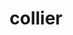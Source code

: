 ---
title: "collier"
layout: cache
categories: [package, develop]
meta: {"versions": ["1.2.8"], "compilers": ["gcc@=11.4.0"], "oss": ["ubuntu22.04"], "platforms": ["linux"], "targets": ["x86_64_v3"], "stacks": ["hep", "root"], "num_specs": 4, "num_specs_by_stack": {"hep": 4, "root": 4}}
spec_details: [{"hash": "gyjadzteirxa2lymadkokbwwp2d25akq", "compiler": "gcc@=11.4.0", "versions": ["1.2.8"], "os": "ubuntu22.04", "platform": "linux", "target": "x86_64_v3", "variants": ["build_system=cmake", "build_type=Release", "generator=make", "~ipo"], "stacks": ["hep", "root"], "size": "-", "tarball": "https://binaries.spack.io/develop/build_cache/linux-ubuntu22.04-x86_64_v3/gcc-11.4.0/collier-1.2.8/linux-ubuntu22.04-x86_64_v3-gcc-11.4.0-collier-1.2.8-gyjadzteirxa2lymadkokbwwp2d25akq.spack"}, {"hash": "jlg6aeqlalouwqo6znyb5darwpiqukt2", "compiler": "gcc@=11.4.0", "versions": ["1.2.8"], "os": "ubuntu22.04", "platform": "linux", "target": "x86_64_v3", "variants": ["build_system=cmake", "build_type=Release", "generator=make", "~ipo"], "stacks": ["hep", "root"], "size": "-", "tarball": "https://binaries.spack.io/develop/build_cache/linux-ubuntu22.04-x86_64_v3/gcc-11.4.0/collier-1.2.8/linux-ubuntu22.04-x86_64_v3-gcc-11.4.0-collier-1.2.8-jlg6aeqlalouwqo6znyb5darwpiqukt2.spack"}, {"hash": "nebogpt5mhzq726d4fp3w7tttjacievi", "compiler": "gcc@=11.4.0", "versions": ["1.2.8"], "os": "ubuntu22.04", "platform": "linux", "target": "x86_64_v3", "variants": ["build_system=cmake", "build_type=Release", "generator=make", "~ipo"], "stacks": ["hep", "root"], "size": "-", "tarball": "https://binaries.spack.io/develop/build_cache/linux-ubuntu22.04-x86_64_v3/gcc-11.4.0/collier-1.2.8/linux-ubuntu22.04-x86_64_v3-gcc-11.4.0-collier-1.2.8-nebogpt5mhzq726d4fp3w7tttjacievi.spack"}, {"hash": "tljxyrwj5g3jlu7aas36khsk6mbpltv4", "compiler": "gcc@=11.4.0", "versions": ["1.2.8"], "os": "ubuntu22.04", "platform": "linux", "target": "x86_64_v3", "variants": ["build_system=cmake", "build_type=Release", "generator=make", "~ipo"], "stacks": ["hep", "root"], "size": "-", "tarball": "https://binaries.spack.io/develop/build_cache/linux-ubuntu22.04-x86_64_v3/gcc-11.4.0/collier-1.2.8/linux-ubuntu22.04-x86_64_v3-gcc-11.4.0-collier-1.2.8-tljxyrwj5g3jlu7aas36khsk6mbpltv4.spack"}]
---